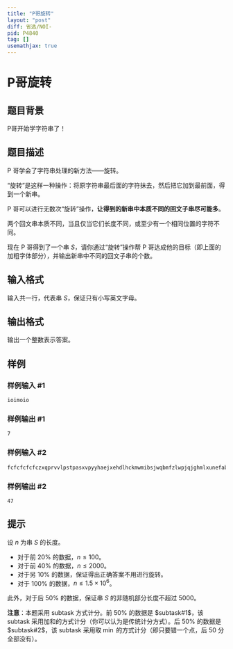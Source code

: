 ```yaml
---
title: "P哥旋转"
layout: "post"
diff: 省选/NOI-
pid: P4840
tag: []
usemathjax: true
---
```


# P哥旋转
## 题目背景

P哥开始学字符串了！
## 题目描述

P 哥学会了字符串处理的新方法——旋转。

“旋转”是这样一种操作：将原字符串最后面的字符抹去，然后把它加到最前面，得到一个新串。

P 哥可以进行无数次“旋转”操作，**让得到的新串中本质不同的回文子串尽可能多**。

两个回文串本质不同，当且仅当它们长度不同，或至少有一个相同位置的字符不同。

现在 P 哥得到了一个串 $S$，请你通过“旋转”操作帮 P 哥达成他的目标（即上面的加粗字体部分），并输出新串中不同的回文子串的个数。
## 输入格式

输入共一行，代表串 $S$，保证只有小写英文字母。
## 输出格式

输出一个整数表示答案。
## 样例

### 样例输入 #1
```
ioimoio

```
### 样例输出 #1
```
7

```
### 样例输入 #2
```
fcfcfcfcfczxqprvvlpstpasxvpyyhaejxehdlhckmwmibsjwqbmfzlwpjqjghmlxunefabkpryqxbkqridpqrzemvfcfcfcfcfc
```
### 样例输出 #2
```
47
```
## 提示

设 $n$ 为串 $S$ 的长度。

- 对于前 $20\%$ 的数据，$n \le 100$。
- 对于前 $40\%$ 的数据，$n \le 2000$。
- 对于另 $10\%$ 的数据，保证得出正确答案不用进行旋转。
- 对于 $100\%$ 的数据，$n \le 1.5\times 10^6$。

此外，对于后 $50\%$ 的数据，保证串 $S$ 的非随机部分长度不超过 $5000$。

**注意**：本题采用 subtask 方式计分。前 $50\%$ 的数据是 $subtask#1$，该 subtask 采用加和的方式计分（你可以认为是传统计分方式）。后 $50\%$ 的数据是 $subtask#2$，该 subtask 采用取 $\min$ 的方式计分（即只要错一个点，后 $50$ 分全部没有）。
